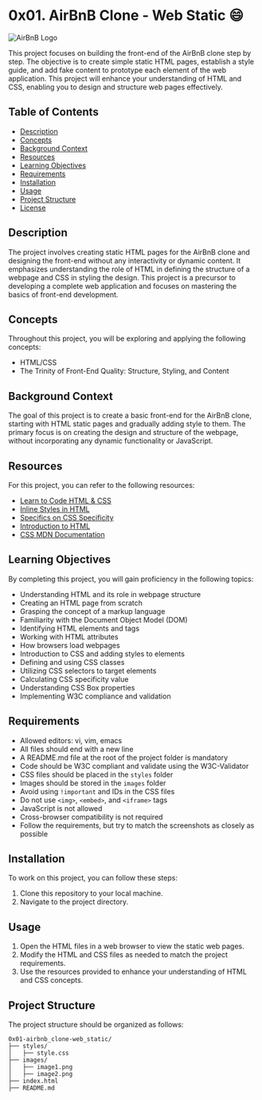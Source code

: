 # 0x01. AirBnB Clone - Web Static :smile:

![AirBnB Logo](https://www.example.com/airbnb-logo.png)

This project focuses on building the front-end of the AirBnB clone step by step. The objective is to create simple static HTML pages, establish a style guide, and add fake content to prototype each element of the web application. This project will enhance your understanding of HTML and CSS, enabling you to design and structure web pages effectively.

## Table of Contents

- [Description](#description)
- [Concepts](#concepts)
- [Background Context](#background-context)
- [Resources](#resources)
- [Learning Objectives](#learning-objectives)
- [Requirements](#requirements)
- [Installation](#installation)
- [Usage](#usage)
- [Project Structure](#project-structure)
- [License](#license)

## Description

The project involves creating static HTML pages for the AirBnB clone and designing the front-end without any interactivity or dynamic content. It emphasizes understanding the role of HTML in defining the structure of a webpage and CSS in styling the design. This project is a precursor to developing a complete web application and focuses on mastering the basics of front-end development.

## Concepts

Throughout this project, you will be exploring and applying the following concepts:

- HTML/CSS
- The Trinity of Front-End Quality: Structure, Styling, and Content

## Background Context

The goal of this project is to create a basic front-end for the AirBnB clone, starting with HTML static pages and gradually adding style to them. The primary focus is on creating the design and structure of the webpage, without incorporating any dynamic functionality or JavaScript.

## Resources

For this project, you can refer to the following resources:

- [Learn to Code HTML & CSS](https://www.example.com/learn-html-css)
- [Inline Styles in HTML](https://www.example.com/inline-styles-html)
- [Specifics on CSS Specificity](https://www.example.com/css-specificity)
- [Introduction to HTML](https://www.example.com/intro-to-html)
- [CSS MDN Documentation](https://developer.mozilla.org/en-US/docs/Web/CSS)

## Learning Objectives

By completing this project, you will gain proficiency in the following topics:

- Understanding HTML and its role in webpage structure
- Creating an HTML page from scratch
- Grasping the concept of a markup language
- Familiarity with the Document Object Model (DOM)
- Identifying HTML elements and tags
- Working with HTML attributes
- How browsers load webpages
- Introduction to CSS and adding styles to elements
- Defining and using CSS classes
- Utilizing CSS selectors to target elements
- Calculating CSS specificity value
- Understanding CSS Box properties
- Implementing W3C compliance and validation

## Requirements

- Allowed editors: vi, vim, emacs
- All files should end with a new line
- A README.md file at the root of the project folder is mandatory
- Code should be W3C compliant and validate using the W3C-Validator
- CSS files should be placed in the `styles` folder
- Images should be stored in the `images` folder
- Avoid using `!important` and IDs in the CSS files
- Do not use `<img>`, `<embed>`, and `<iframe>` tags
- JavaScript is not allowed
- Cross-browser compatibility is not required
- Follow the requirements, but try to match the screenshots as closely as possible

## Installation

To work on this project, you can follow these steps:

1. Clone this repository to your local machine.
2. Navigate to the project directory.

## Usage

1. Open the HTML files in a web browser to view the static web pages.
2. Modify the HTML and CSS files as needed to match the project requirements.
3. Use the resources provided to enhance your understanding of HTML and CSS concepts.

## Project Structure

The project structure should be organized as follows:

```plaintext
0x01-airbnb_clone-web_static/
├── styles/
│   ├── style.css
├── images/
│   ├── image1.png
│   ├── image2.png
├── index.html
├── README.md
